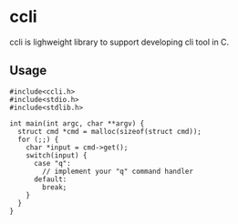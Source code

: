 # ccli
ccli is lighweight library to support developing cli tool in C.

## Usage

```
#include<ccli.h>
#include<stdio.h>
#include<stdlib.h>

int main(int argc, char **argv) {
  struct cmd *cmd = malloc(sizeof(struct cmd));
  for (;;) {
    char *input = cmd->get();
    switch(input) {
      case "q":
        // implement your "q" command handler
      default:
        break;
    }
  }
}
```
